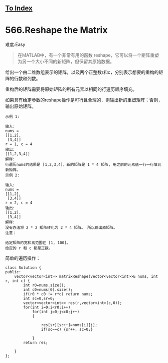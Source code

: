 [To Index](/index.md)
---
# 566.Reshape the Matrix
难度:Easy
> 在MATLAB中，有一个非常有用的函数 reshape，它可以将一个矩阵重塑为另一个大小不同的新矩阵，但保留其原始数据。

给出一个由二维数组表示的矩阵，以及两个正整数r和c，分别表示想要的重构的矩阵的行数和列数。

重构后的矩阵需要将原始矩阵的所有元素以相同的行遍历顺序填充。

如果具有给定参数的reshape操作是可行且合理的，则输出新的重塑矩阵；否则，输出原始矩阵。

```
示例 1:

输入: 
nums = 
[[1,2],
 [3,4]]
r = 1, c = 4
输出: 
[[1,2,3,4]]
解释:
行遍历nums的结果是 [1,2,3,4]。新的矩阵是 1 * 4 矩阵, 用之前的元素值一行一行填充新矩阵。
示例 2:

输入: 
nums = 
[[1,2],
 [3,4]]
r = 2, c = 4
输出: 
[[1,2],
 [3,4]]
解释:
没有办法将 2 * 2 矩阵转化为 2 * 4 矩阵。 所以输出原矩阵。
注意：

给定矩阵的宽和高范围在 [1, 100]。
给定的 r 和 c 都是正数。
```

简单的遍历操作：  

```
class Solution {
public:
    vector<vector<int>> matrixReshape(vector<vector<int>>& nums, int r, int c) {
        int r0=nums.size();
        int c0=nums[0].size();
        if(r0 * c0 != r*c) return nums;
        int sc=0,sr=0;
        vector<vector<int>> res(r,vector<int>(c,0));
        for(int i=0;i<r0;i++)
            for(int j=0;j<c0;j++)
            {
                
                res[sr][sc++]=nums[i][j];
                if(sc==c) {sr++; sc=0;} 
                
            }
        return res;
        
    }
};
```
